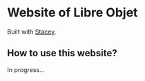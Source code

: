 # Website of Libre Objet

Built with <a href="http://staceyapp.com/">Stacey</a>.

## How to use this website?

In progress…